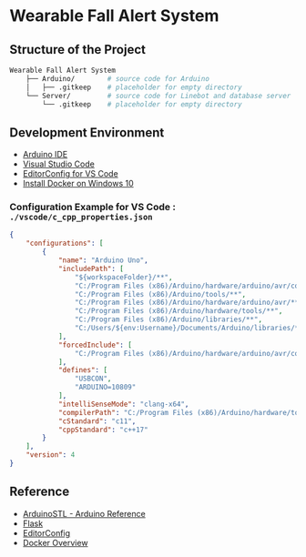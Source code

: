 # Wearable Fall Alert System


## Structure of the Project
```bash
Wearable Fall Alert System
    ├── Arduino/        # source code for Arduino
    │   ├── .gitkeep    # placeholder for empty directory
    └── Server/         # source code for Linebot and database server
        └── .gitkeep    # placeholder for empty directory
```


## Development Environment
- [Arduino IDE](https://www.arduino.cc/en/software)
- [Visual Studio Code](https://code.visualstudio.com/)
- [EditorConfig for VS Code](https://marketplace.visualstudio.com/items?itemName=EditorConfig.EditorConfig)
- [Install Docker on Windows 10](https://hackmd.io/@Jench2103/ByBj5vMbY)

### Configuration Example for VS Code : `./vscode/c_cpp_properties.json`
```json
{
    "configurations": [
        {
            "name": "Arduino Uno",
            "includePath": [
                "${workspaceFolder}/**",
                "C:/Program Files (x86)/Arduino/hardware/arduino/avr/cores/arduino",
                "C:/Program Files (x86)/Arduino/tools/**",
                "C:/Program Files (x86)/Arduino/hardware/arduino/avr/**",
                "C:/Program Files (x86)/Arduino/hardware/tools/**",
                "C:/Program Files (x86)/Arduino/libraries/**",
                "C:/Users/${env:Username}/Documents/Arduino/libraries/**"
            ],
            "forcedInclude": [
                "C:/Program Files (x86)/Arduino/hardware/arduino/avr/cores/arduino/Arduino.h"
            ],
            "defines": [
                "USBCON",
                "ARDUINO=10809"
            ],
            "intelliSenseMode": "clang-x64",
            "compilerPath": "C:/Program Files (x86)/Arduino/hardware/tools/avr/bin/avr-gcc.exe",
            "cStandard": "c11",
            "cppStandard": "c++17"
        }
    ],
    "version": 4
}
```


## Reference
- [ArduinoSTL - Arduino Reference](https://www.arduino.cc/reference/en/libraries/arduinostl/)
- [Flask](https://flask.palletsprojects.com/en/2.0.x/)
- [EditorConfig](https://editorconfig.org/)
- [Docker Overview](https://docs.docker.com/get-started/overview/)
